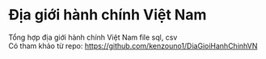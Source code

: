 # Địa giới hành chính Việt Nam
Tổng hợp địa giới hành chính Việt Nam file sql, csv \
Có tham khảo từ repo: https://github.com/kenzouno1/DiaGioiHanhChinhVN
